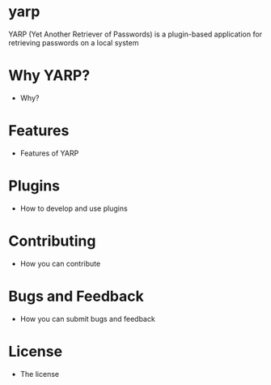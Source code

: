 # yarp
YARP (Yet Another Retriever of Passwords) is a plugin-based application for retrieving passwords on a local system

# Why YARP?
* Why?

# Features
* Features of YARP

# Plugins
* How to develop and use plugins

# Contributing
* How you can contribute

# Bugs and Feedback
* How you can submit bugs and feedback

# License
* The license
